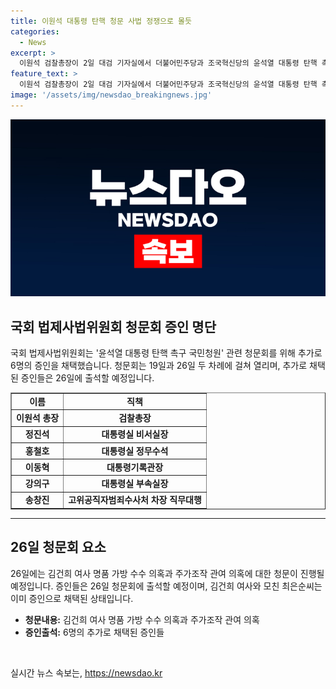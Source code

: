 ```yaml
---
title: 이원석 대통령 탄핵 청문 사법 정쟁으로 몰듯
categories:
  - News
excerpt: >
  이원석 검찰총장이 2일 대검 기자실에서 더불어민주당과 조국혁신당의 윤석열 대통령 탄핵 촉구 국민청원 관련 청문회에서 증인으로 채택된 것에 대한 반발을 표명했다. 민주당과 혁신당은 청문회에서 6명의 추가 증인을 채택했으며, 청문회는 19일과 26일 두 차례에 걸쳐 열릴 예정이다. 추가로 채택된 증인들은 26일 청문회에 출석할 예정이며, 첫날은 채상병 순직 사건 수사 외압 의혹을, 둘째날은 김건희 여사 명품 가방 수수 의혹과 주가조작 관여 의혹을 다룰 예정이다.
feature_text: >
  이원석 검찰총장이 2일 대검 기자실에서 더불어민주당과 조국혁신당의 윤석열 대통령 탄핵 촉구 국민청원 관련 청문회에서 증인으로 채택된 것에 대한 반발을 표명했다. 민주당과 혁신당은 청문회에서 6명의 추가 증인을 채택했으며, 청문회는 19일과 26일 두 차례에 걸쳐 열릴 예정이다. 추가로 채택된 증인들은 26일 청문회에 출석할 예정이며, 첫날은 채상병 순직 사건 수사 외압 의혹을, 둘째날은 김건희 여사 명품 가방 수수 의혹과 주가조작 관여 의혹을 다룰 예정이다.
image: '/assets/img/newsdao_breakingnews.jpg'
---
```


<p><img src="/assets/img/newsdao_breakingnews.jpg" alt="implanttips 속보" /></p>

<h2 data-ke-size="size26">국회 법제사법위원회 청문회 증인 명단</h2>

<p data-ke-size="size16">국회 법제사법위원회는 '윤석열 대통령 탄핵 촉구 국민청원' 관련 청문회를 위해 추가로 6명의 증인을 채택했습니다. 청문회는 19일과 26일 두 차례에 걸쳐 열리며, 추가로 채택된 증인들은 26일에 출석할 예정입니다.</p>

<table style="width: 100%;" border="1">
<tbody>
<tr>
<td style="text-align: center; height: 19px;"><b>이름</b></td>
<td style="text-align: center; height: 19px;"><b>직책</b></td>
</tr>
<tr>
<td style="text-align: center; height: 17px;"><b>이원석 총장</b></td>
<td style="text-align: center; height: 17px;"><b>검찰총장</b></td>
</tr>
<tr>
<td style="text-align: center; height: 17px;"><b>정진석</b></td>
<td style="text-align: center; height: 17px;"><b>대통령실 비서실장</b></td>
</tr>
<tr>
<td style="text-align: center; height: 17px;"><b>홍철호</b></td>
<td style="text-align: center; height: 17px;"><b>대통령실 정무수석</b></td>
</tr>
<tr>
<td style="text-align: center; height: 17px;"><b>이동혁</b></td>
<td style="text-align: center; height: 17px;"><b>대통령기록관장</b></td>
</tr>
<tr>
<td style="text-align: center; height: 17px;"><b>강의구</b></td>
<td style="text-align: center; height: 17px;"><b>대통령실 부속실장</b></td>
</tr>
<tr>
<td style="text-align: center; height: 17px;"><b>송창진</b></td>
<td style="text-align: center; height: 17px;"><b>고위공직자범죄수사처 차장 직무대행</b></td>
</tr>
</tbody>
</table>

<hr>

<h2 data-ke-size="size26">26일 청문회 요소</h2>

<p data-ke-size="size16">26일에는 김건희 여사 명품 가방 수수 의혹과 주가조작 관여 의혹에 대한 청문이 진행될 예정입니다. 증인들은 26일 청문회에 출석할 예정이며, 김건희 여사와 모친 최은순씨는 이미 증인으로 채택된 상태입니다.</p>

<ul>
<li><b>청문내용:</b> 김건희 여사 명품 가방 수수 의혹과 주가조작 관여 의혹</li>
<li><b>증인출석:</b> 6명의 추가로 채택된 증인들</li>
</ul>

<p data-ke-size="size16">&nbsp;</p>
실시간 뉴스 속보는, <a href="https://newsdao.kr" rel="dofollow">https://newsdao.kr</a>



